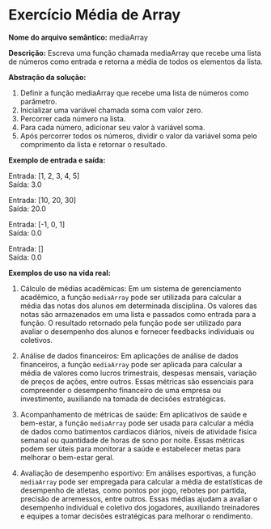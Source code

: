 # Exercício Média de Array

**Nome do arquivo semântico:** mediaArray

**Descrição:** Escreva uma função chamada mediaArray que recebe uma lista de números como entrada e retorna a média de todos os elementos da lista.

**Abstração da solução:**

1. Definir a função mediaArray que recebe uma lista de números como parâmetro.
2. Inicializar uma variável chamada soma com valor zero.
3. Percorrer cada número na lista.
4. Para cada número, adicionar seu valor à variável soma.
5. Após percorrer todos os números, dividir o valor da variável soma pelo comprimento da lista e retornar o resultado.

**Exemplo de entrada e saída:**

Entrada: [1, 2, 3, 4, 5] <br>
Saída: 3.0

Entrada: [10, 20, 30] <br>
Saída: 20.0

Entrada: [-1, 0, 1] <br>
Saída: 0.0

Entrada: [] <br>
Saída: 0.0

**Exemplos de uso na vida real:**

1. Cálculo de médias acadêmicas: Em um sistema de gerenciamento acadêmico, a função `mediaArray` pode ser utilizada para calcular a média das notas dos alunos em determinada disciplina. Os valores das notas são armazenados em uma lista e passados como entrada para a função. O resultado retornado pela função pode ser utilizado para avaliar o desempenho dos alunos e fornecer feedbacks individuais ou coletivos.

2. Análise de dados financeiros: Em aplicações de análise de dados financeiros, a função `mediaArray` pode ser aplicada para calcular a média de valores como lucros trimestrais, despesas mensais, variação de preços de ações, entre outros. Essas métricas são essenciais para compreender o desempenho financeiro de uma empresa ou investimento, auxiliando na tomada de decisões estratégicas.

3. Acompanhamento de métricas de saúde: Em aplicativos de saúde e bem-estar, a função `mediaArray` pode ser usada para calcular a média de dados como batimentos cardíacos diários, níveis de atividade física semanal ou quantidade de horas de sono por noite. Essas métricas podem ser úteis para monitorar a saúde e estabelecer metas para melhorar o bem-estar geral.

4. Avaliação de desempenho esportivo: Em análises esportivas, a função `mediaArray` pode ser empregada para calcular a média de estatísticas de desempenho de atletas, como pontos por jogo, rebotes por partida, precisão de arremessos, entre outros. Essas médias ajudam a avaliar o desempenho individual e coletivo dos jogadores, auxiliando treinadores e equipes a tomar decisões estratégicas para melhorar o rendimento.
